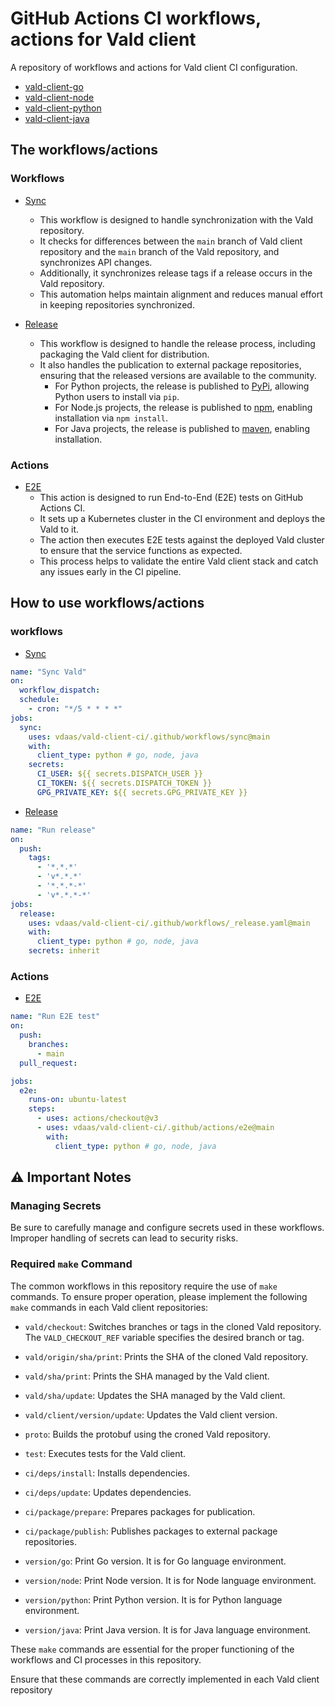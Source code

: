 # GitHub Actions CI workflows, actions for Vald client

A repository of workflows and actions for Vald client CI configuration.

- [vald-client-go](https://github.com/vdaas/vald-client-go)
- [vald-client-node](https://github.com/vdaas/vald-client-node)
- [vald-client-python](https://github.com/vdaas/vald-client-python)
- [vald-client-java](https://github.com/vdaas/vald-client-java)

## The workflows/actions

### Workflows

- [Sync](./.github/workflows/sync.yaml)
  - This workflow is designed to handle synchronization with the Vald repository.
  - It checks for differences between the `main` branch of Vald client repository and the `main` branch of the Vald repository, and synchronizes API changes.
  - Additionally, it synchronizes release tags if a release occurs in the Vald repository.
  - This automation helps maintain alignment and reduces manual effort in keeping repositories synchronized.

- [Release](./.github/workflows/_release.yaml)
  - This workflow is designed to handle the release process, including  packaging the Vald client for distribution.
  - It also handles the publication to external package repositories, ensuring that the released versions are available to the community.
    - For Python projects, the release is published to [PyPi](https://pypi.org/project/vald-client-python/), allowing Python users to install via `pip`.
    - For Node.js projects, the release is published to [npm](https://www.npmjs.com/package/vald-client-node), enabling installation via `npm install`.
    - For Java projects, the release is published to [maven](https://central.sonatype.com/artifact/org.vdaas.vald/vald-client-java), enabling installation.

### Actions

- [E2E](./.github/actions/e2e/action.yaml)
  - This action is designed to run End-to-End (E2E) tests on GitHub Actions CI.
  - It sets up a Kubernetes cluster in the CI environment and deploys the Vald to it.
  - The action then executes E2E tests against the deployed Vald cluster to ensure that the service functions as expected.
  - This process helps to validate the entire Vald client stack and catch any issues early in the CI pipeline.

## How to use workflows/actions

### workflows

- [Sync](./.github/workflows/sync.yaml)

```yaml
name: "Sync Vald"
on:
  workflow_dispatch:
  schedule:
    - cron: "*/5 * * * *"
jobs:
  sync:
    uses: vdaas/vald-client-ci/.github/workflows/sync@main
    with:
      client_type: python # go, node, java
    secrets:
      CI_USER: ${{ secrets.DISPATCH_USER }}
      CI_TOKEN: ${{ secrets.DISPATCH_TOKEN }}
      GPG_PRIVATE_KEY: ${{ secrets.GPG_PRIVATE_KEY }}
```

- [Release](./.github/workflows/_release.yaml)

```yaml
name: "Run release"
on:
  push:
    tags:
      - '*.*.*'
      - 'v*.*.*'
      - '*.*.*-*'
      - 'v*.*.*-*'
jobs:
  release:
    uses: vdaas/vald-client-ci/.github/workflows/_release.yaml@main
    with:
      client_type: python # go, node, java
    secrets: inherit

```

### Actions

- [E2E](./.github/actions/e2e/action.yaml)

```yaml
name: "Run E2E test"
on:
  push:
    branches:
      - main
  pull_request:

jobs:
  e2e:
    runs-on: ubuntu-latest
    steps:
      - uses: actions/checkout@v3
      - uses: vdaas/vald-client-ci/.github/actions/e2e@main
        with:
          client_type: python # go, node, java
````

## :warning: Important Notes

### Managing Secrets

Be sure to carefully manage and configure secrets used in these workflows. Improper handling of secrets can lead to security risks.

### Required `make` Command

The common workflows in this repository require the use of `make` commands. To ensure proper operation, please implement the following `make` commands in each Vald client repositories:

- `vald/checkout`: Switches branches or tags in the cloned Vald repository. The `VALD_CHECKOUT_REF` variable specifies the desired branch or tag.

- `vald/origin/sha/print`: Prints the SHA of the cloned Vald repository.

- `vald/sha/print`: Prints the SHA managed by the Vald client.

- `vald/sha/update`: Updates the SHA managed by the Vald client.

- `vald/client/version/update`: Updates the Vald client version.

- `proto`: Builds the protobuf using the croned Vald repository.

- `test`: Executes tests for the Vald client.

- `ci/deps/install`: Installs dependencies.

- `ci/deps/update`: Updates dependencies.

- `ci/package/prepare`: Prepares packages for publication.

- `ci/package/publish`: Publishes packages to external package repositories.

- `version/go`: Print Go version. It is for Go language environment.

- `version/node`: Print Node version. It is for Node language environment.

- `version/python`: Print Python version. It is for Python language environment.

- `version/java`: Print Java version. It is for Java language environment.

These `make` commands are essential for the proper functioning of the workflows and CI processes in this repository.

Ensure that these commands are correctly implemented in each Vald client repository
